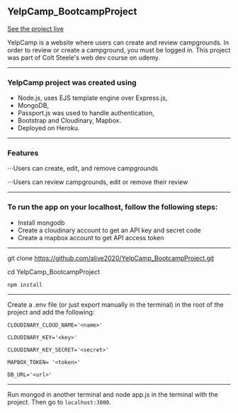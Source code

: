 ## YelpCamp_BootcampProject
[See the project live](https://guarded-spire-08903.herokuapp.com/) 

YelpCamp is a website where users can create and review campgrounds. 
In order to review or create a campground, you must be logged in. 
This project was part of Colt Steele's web dev course on udemy.

___
### YelpCamp project was created using 
* Node.js, uses EJS template engine over Express.js, 
* MongoDB, 
* Passport.js was used to handle authentication,
* Bootstrap and Cloudinary, Mapbox. 
* Deployed on Heroku.

___
### Features
⋅⋅⋅Users can create, edit, and remove campgrounds

⋅⋅⋅Users can review campgrounds, edit or remove their review

___
### To run the app on your localhost, follow the following steps:

- Install mongodb
- Create a cloudinary account to get an API key and secret code
- Create a mapbox account to get API access token

___
git clone https://github.com/alive2020/YelpCamp_BootcampProject.git

cd YelpCamp_BootcampProject

`npm install`
___
Create a .env file (or just export manually in the terminal) in the root of the project and add the following:

 `CLOUDINARY_CLOUD_NAME='<name>'`
 
 `CLOUDINARY_KEY='<key>'`
 
 `CLOUDINARY_KEY_SECRET='<secret>'`
 
 `MAPBOX_TOKEN= '<token>'`
 
 `DB_URL='<url>'`
 
 ___

Run mongod in another terminal and node app.js in the terminal with the project.
Then go to `localhost:3000`.
